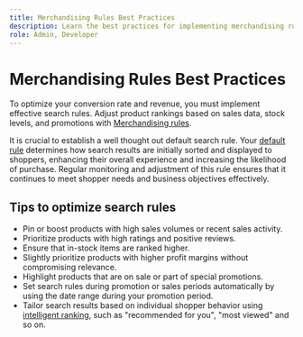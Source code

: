 ```yaml
---
title: Merchandising Rules Best Practices
description: Learn the best practices for implementing merchandising rules in your store.
role: Admin, Developer
---
```

# Merchandising Rules Best Practices

To optimize your conversion rate and revenue, you must implement effective search rules. Adjust product rankings based on sales data, stock levels, and promotions with [Merchandising rules](add.md#intelligent-ranking).

It is crucial to establish a well thought out default search rule. Your [default rule](overview.md#default-rule) determines how search results are initially sorted and displayed to shoppers, enhancing their overall experience and increasing the likelihood of purchase. Regular monitoring and adjustment of this rule ensures that it continues to meet shopper needs and business objectives effectively.

## Tips to optimize search rules

- Pin or boost products with high sales volumes or recent sales activity.
- Prioritize products with high ratings and positive reviews.
- Ensure that in-stock items are ranked higher.
- Slightly prioritize products with higher profit margins without compromising relevance.
- Highlight products that are on sale or part of special promotions.
- Set search rules during promotion or sales periods automatically by using the date range during your promotion period.
- Tailor search results based on individual shopper behavior using [intelligent ranking](add.md#intelligent-ranking), such as "recommended for you", "most viewed" and so on.
